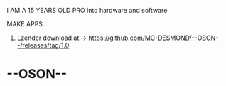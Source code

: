 I AM A 15 YEARS OLD PRO
into hardware and software

MAKE APPS.
1) Lzender download at -> https://github.com/MC-DESMOND/--OSON--/releases/tag/1.0

# --OSON--
